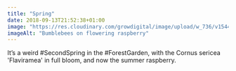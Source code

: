 ```yaml
---
title: "Spring"
date: 2018-09-13T21:52:38+01:00
image: "https://res.cloudinary.com/growdigital/image/upload/w_736/v1544352236/bumblebee-43943340054.jpg"
imageAlt: "Bumblebees on flowering raspberry"
---
```


It’s a weird #SecondSpring in the #ForestGarden, with the Cornus sericea 'Flaviramea' in full bloom, and now the summer raspberry.
